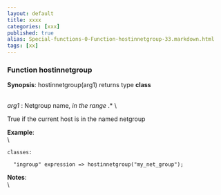 ```yaml
---
layout: default
title: xxxx
categories: [xxx]
published: true
alias: Special-functions-0-Function-hostinnetgroup-33.markdown.html
tags: [xx]
---
```


### Function hostinnetgroup

**Synopsis**: hostinnetgroup(arg1) returns type **class**

\
 *arg1* : Netgroup name, *in the range* .\* \

True if the current host is in the named netgroup

**Example**:\
 \

    classes:

      "ingroup" expression => hostinnetgroup("my_net_group");

**Notes**:\
 \
